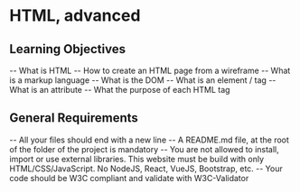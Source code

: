 # HTML, advanced

## Learning Objectives

-- What is HTML
-- How to create an HTML page from a wireframe
-- What is a markup language
-- What is the DOM
-- What is an element / tag
-- What is an attribute
-- What the purpose of each HTML tag

## General Requirements

-- All your files should end with a new line
-- A README.md file, at the root of the folder of the project is mandatory
-- You are not allowed to install, import or use external libraries. This website must be build with only HTML/CSS/JavaScript. No NodeJS, React, VueJS, Bootstrap, etc.
-- Your code should be W3C compliant and validate with W3C-Validator

